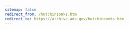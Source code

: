 ```yaml
---
sitemap: false 
redirect_from: /hutchinsonks.htm 
redirect_to: https://archive.ada.gov/hutchinsonks.htm 
---
```

